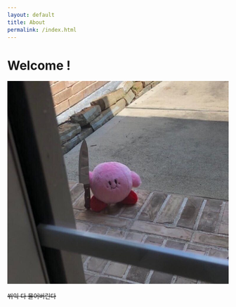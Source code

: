 ```yaml
---
layout: default
title: About
permalink: /index.html
---
```

# Welcome !
  
    
      

![cute_kill](./images/kill.jpg)


  
~~쒸익 다 물어버린다~~
